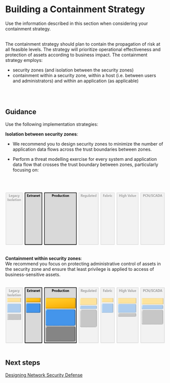 # Building a Containment Strategy
Use the information described in this section when considering your containment strategy.
<br />
<br />

The containment strategy should plan to contain the propagation of risk at all feasible levels. The strategy will prioritize operational effectiveness and protection of assets according to business impact. The containment strategy employs:

- security zones (and isolation between the security zones)	
- containment within a security zone, within a host (i.e. between users and administrators) and within an application (as applicable)
<br />
<br />

## Guidance
Use the following implementation strategies:

**Isolation between security zones**: 
- We recommend you to design security zones to minimize the number of application data flows across the trust boundaries between zones. 
	
- Perform a threat modelling exercise for every system and application data flow that crosses the trust boundary between zones, particularly focusing on:
<br />
<br />

![Isolation](https://github.com/alvarovitta/Azure-Networking/blob/master/images/Isolation.png)
<br />
<br />
	

**Containment within security zones**:   
We recommend you focus on protecting administrative control of assets in the security zone and ensure that least privilege is applied to access of business-sensitive assets.
<br /> 
<br />

![Containment](https://github.com/alvarovitta/Azure-Networking/blob/master/images/Containment.png)
<br />
<br />

## Next steps
[Designing Network Security Defense](4.3-Designing-Network-Security-Defense.md) 
